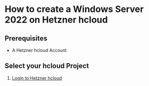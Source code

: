 # How to create a Windows Server 2022 on Hetzner hcloud

## Prerequisites
* A Hetzner hcloud Account

## Select your hcloud Project
1. [Login to Hetzner hcloud](https://github.com/GeraldLeikam/tutorials/blob/master/hcloud/login/login_hcloud.md)